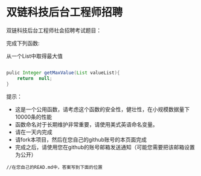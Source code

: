 # 双链科技后台工程师招聘

双链科技后台工程师社会招聘考试题目：



完成下列函数:

从一个List中取得最大值

```java

pulic Integer getMaxValue(List valueList){
    return  null;
}

```

提示：
* 这是一个公用函数，请考虑这个函数的安全性，健壮性，在小规模数据量下10000条的性能
* 函数命名对于长期维护非常重要，请使用美式英语命名变量。
* 请在一天内完成
* 请fork本项目，然后在您自己的github账号的本页面完成
* 完成之后，请使用您在github的账号邮箱发送通知（可能您需要把该邮箱设置为公开）


```
//在您自己的READ.md中，答案写到下面的位置

```
